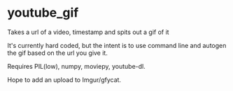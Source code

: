 youtube_gif
===========

Takes a url of a video, timestamp and spits out a gif of it

It's currently hard coded, but the intent is to use command line and autogen the gif based on the url you give it. 

Requires PIL(low), numpy, moviepy, youtube-dl.

Hope to add an upload to Imgur/gfycat.
